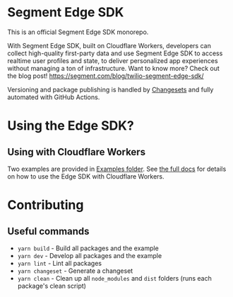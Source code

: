# Segment Edge SDK

This is an official Segment Edge SDK monorepo.

With Segment Edge SDK, built on Cloudflare Workers, developers can collect high-quality first-party data and use Segment Edge SDK to access realtime user profiles and state, to deliver personalized app experiences without managing a ton of infrastructure. Want to know more? Check out the blog post! https://segment.com/blog/twilio-segment-edge-sdk/

Versioning and package publishing is handled by [Changesets](https://github.com/changesets/changesets) and fully automated with GitHub Actions.

# Using the Edge SDK?

## Using with Cloudflare Workers

Two examples are provided in [Examples folder](https://github.com/segmentio/analytics-edge/tree/main/examples). See [the full docs](https://github.com/segmentio/analytics-edge/blob/main/packages/edge-sdk/README.md) for details on how to use the Edge SDK with Cloudflare Workers.

# Contributing

## Useful commands

- `yarn build` - Build all packages and the example
- `yarn dev` - Develop all packages and the example
- `yarn lint` - Lint all packages
- `yarn changeset` - Generate a changeset
- `yarn clean` - Clean up all `node_modules` and `dist` folders (runs each package's clean script)
